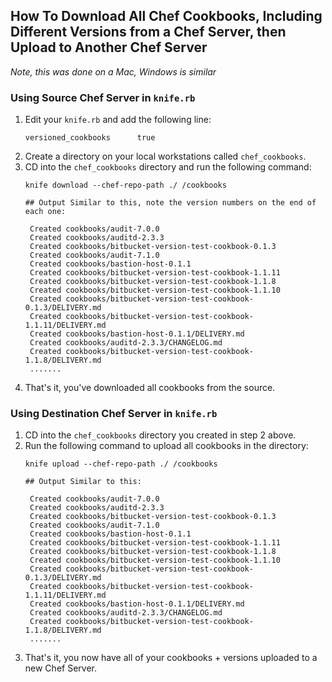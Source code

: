 ## How To Download All Chef Cookbooks, Including Different Versions from a Chef Server, then Upload to Another Chef Server

_Note, this was done on a Mac, Windows is similar_

### Using Source Chef Server in `knife.rb`
1. Edit your `knife.rb` and add the following line:
   ```
   versioned_cookbooks      true
   ```
1. Create a directory on your local workstations called `chef_cookbooks`.
1. CD into the `chef_cookbooks` directory and run the following command:
   ```
   knife download --chef-repo-path ./ /cookbooks

   ## Output Similar to this, note the version numbers on the end of each one:

    Created cookbooks/audit-7.0.0
    Created cookbooks/auditd-2.3.3
    Created cookbooks/bitbucket-version-test-cookbook-0.1.3
    Created cookbooks/audit-7.1.0
    Created cookbooks/bastion-host-0.1.1
    Created cookbooks/bitbucket-version-test-cookbook-1.1.11
    Created cookbooks/bitbucket-version-test-cookbook-1.1.8
    Created cookbooks/bitbucket-version-test-cookbook-1.1.10
    Created cookbooks/bitbucket-version-test-cookbook-0.1.3/DELIVERY.md
    Created cookbooks/bitbucket-version-test-cookbook-1.1.11/DELIVERY.md
    Created cookbooks/bastion-host-0.1.1/DELIVERY.md
    Created cookbooks/auditd-2.3.3/CHANGELOG.md
    Created cookbooks/bitbucket-version-test-cookbook-1.1.8/DELIVERY.md
    .......
1. That's it, you've downloaded all cookbooks from the source.

### Using Destination Chef Server in `knife.rb`
1. CD into the `chef_cookbooks` directory you created in step 2 above.
1. Run the following command to upload all cookbooks in the directory:
   ```
   knife upload --chef-repo-path ./ /cookbooks

   ## Output Similar to this:

    Created cookbooks/audit-7.0.0
    Created cookbooks/auditd-2.3.3
    Created cookbooks/bitbucket-version-test-cookbook-0.1.3
    Created cookbooks/audit-7.1.0
    Created cookbooks/bastion-host-0.1.1
    Created cookbooks/bitbucket-version-test-cookbook-1.1.11
    Created cookbooks/bitbucket-version-test-cookbook-1.1.8
    Created cookbooks/bitbucket-version-test-cookbook-1.1.10
    Created cookbooks/bitbucket-version-test-cookbook-0.1.3/DELIVERY.md
    Created cookbooks/bitbucket-version-test-cookbook-1.1.11/DELIVERY.md
    Created cookbooks/bastion-host-0.1.1/DELIVERY.md
    Created cookbooks/auditd-2.3.3/CHANGELOG.md
    Created cookbooks/bitbucket-version-test-cookbook-1.1.8/DELIVERY.md
    .......
   ```
1. That's it, you now have all of your cookbooks + versions uploaded to a new Chef Server.